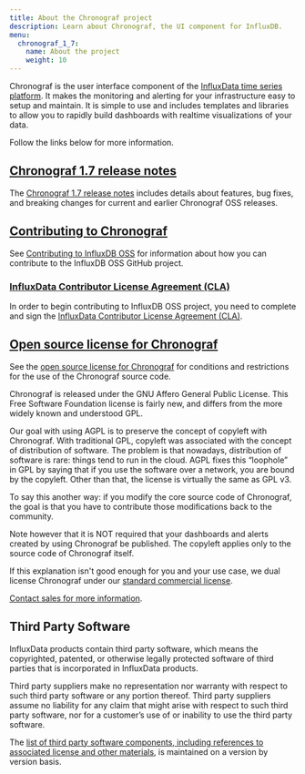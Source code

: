 ```yaml
---
title: About the Chronograf project
description: Learn about Chronograf, the UI component for InfluxDB.
menu:
  chronograf_1_7:
    name: About the project
    weight: 10
---
```

Chronograf is the user interface component of the [InfluxData time series platform](https://www.influxdata.com/time-series-platform/). It makes the monitoring and alerting for your infrastructure easy to setup and maintain. It is simple to use and includes templates and libraries to allow you to rapidly build dashboards with realtime visualizations of your data.

Follow the links below for more information.

## [Chronograf 1.7 release notes](/chronograf/v1.7/about_the_project/release-notes-changelog/)

The [Chronograf 1.7 release notes](/chronograf/v1.7/about_the_project/release-notes-changelog/) includes details about features, bug fixes, and breaking changes for current and earlier Chronograf OSS releases.

## [Contributing to Chronograf](https://github.com/influxdata/chronograf/blob/master/CONTRIBUTING.md)

See [Contributing to InfluxDB OSS](https://github.com/influxdata/chronograf/blob/master/CONTRIBUTING.md) for information about how you can contribute to the InfluxDB OSS GitHub project.

### [InfluxData Contributor License Agreement (CLA)](https://influxdata.com/community/cla/)

In order to begin contributing to InfluxDB OSS project, you need to complete and sign the [InfluxData Contributor License Agreement (CLA)](https://influxdata.com/community/cla/).

## [Open source license for Chronograf](https://github.com/influxdata/chronograf/blob/master/LICENSE/)

See the [open source license for Chronograf](https://github.com/influxdata/chronograf/blob/master/LICENSE/) for conditions and restrictions for the use of the Chronograf source code.

Chronograf is released under the GNU Affero General Public License. This Free Software Foundation license is fairly new,
and differs from the more widely known and understood GPL.

Our goal with using AGPL is to preserve the concept of copyleft with Chronograf.
With traditional GPL, copyleft was associated with the concept of distribution of software.
The problem is that nowadays, distribution of software is rare: things tend to run in the cloud. AGPL fixes this “loophole”
in GPL by saying that if you use the software over a network, you are bound by the copyleft. Other than that,
the license is virtually the same as GPL v3.

To say this another way: if you modify the core source code of Chronograf, the goal is that you have to contribute
those modifications back to the community.

Note however that it is NOT required that your dashboards and alerts created by using Chronograf be published.
The copyleft applies only to the source code of Chronograf itself.

If this explanation isn't good enough for you and your use case, we dual license Chronograf under our
[standard commercial license](https://www.influxdata.com/legal/slsa/).

[Contact sales for more information](https://www.influxdata.com/contact-sales/).

## Third Party Software

InfluxData products contain third party software, which means the copyrighted, patented, or otherwise legally protected
software of third parties that is incorporated in InfluxData products.

Third party suppliers make no representation nor warranty with respect to such third party software or any portion thereof.
Third party suppliers assume no liability for any claim that might arise with respect to such third party software,
nor for a customer’s use of or inability to use the third party software.

The [list of third party software components, including references to associated license and other materials](https://github.com/influxdata/chronograf/blob/master/LICENSE_OF_DEPENDENCIES.md),
is maintained on a version by version basis.
